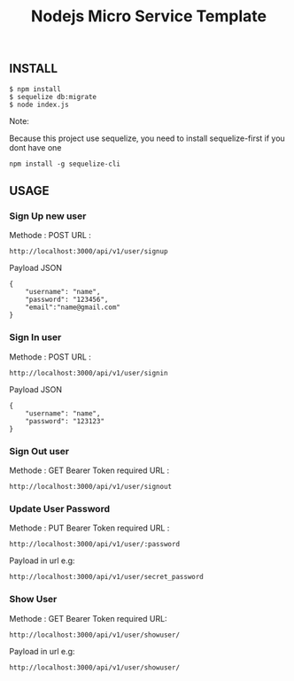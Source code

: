 <p align="center">
<h1 align="center">Nodejs Micro Service Template</h1>
    <br>
</p>

## **INSTALL**

```
$ npm install
$ sequelize db:migrate
$ node index.js
```

Note:

Because this project use sequelize, you need to install sequelize-first if you dont have one

```
npm install -g sequelize-cli
```

## **USAGE**

### **Sign Up** new user

Methode : POST
URL :

```
http://localhost:3000/api/v1/user/signup
```

Payload JSON

```
{
	"username": "name",
	"password": "123456",
	"email":"name@gmail.com"
}
```

### **Sign In** user

Methode : POST
URL :

```
http://localhost:3000/api/v1/user/signin
```

Payload JSON

```
{
	"username": "name",
	"password": "123123"
}
```

### **Sign Out** user

Methode : GET
Bearer Token required
URL :

```
http://localhost:3000/api/v1/user/signout
```

### **Update User Password**

Methode : PUT
Bearer Token required
URL :

```
http://localhost:3000/api/v1/user/:password
```

Payload in url e.g:

```
http://localhost:3000/api/v1/user/secret_password
```

### **Show User**

Methode : GET
Bearer Token required
URL:

```
http://localhost:3000/api/v1/user/showuser/

```

Payload in url e.g:

```
http://localhost:3000/api/v1/user/showuser/
```
